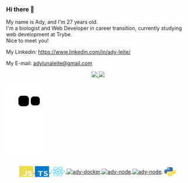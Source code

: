 ### Hi there 👋

  <p>
  My name is Ady, and I'm 27 years old. <br>
  I'm a biologist and Web Developer in career transition,
    currently studying web development at Trybe.<br>
  Nice to meet you!

  My Linkedin: https://www.linkedin.com/in/ady-leite/
  
  My E-mail: adylunaleite@gmail.com
  </p>
  
<div align="center">
  <a href="https://github.com/adyluna">
  <img height="180em" src="https://github-readme-stats.vercel.app/api?username=adyluna&show_icons=true&theme=highcontrast&include_all_commits=true&count_private=true"/>
  <img height="180em" src="https://github-readme-stats.vercel.app/api/top-langs/?username=adyluna&layout=compact&langs_count=7&theme=highcontrast"/>
</div>
  
  ![Snake animation](https://github.com/adyluna/adyluna/blob/output/github-contribution-grid-snake.svg)
  
  <div style="display: inline_block" align="center"><br>
  <img align="center" alt="ady-Js" height="30" width="40" src="https://raw.githubusercontent.com/devicons/devicon/master/icons/javascript/javascript-plain.svg">
  <img align="center" alt="ady-Ts" height="30" width="40" src="https://raw.githubusercontent.com/devicons/devicon/master/icons/typescript/typescript-plain.svg">
  <img align="center" alt="ady-React" height="30" width="40" src="https://raw.githubusercontent.com/devicons/devicon/master/icons/react/react-original.svg">
  <img align="center" alt="ady-docker" height="45" width="55" src="https://cdn.jsdelivr.net/gh/devicons/devicon/icons/docker/docker-original.svg" />
  <img align="center" alt="ady-node" height="65" width="55" src="https://cdn.jsdelivr.net/gh/devicons/devicon/icons/nodejs/nodejs-original-wordmark.svg" />
  <img align="center" alt="ady-node" height="65" width="55" src="https://cdn.jsdelivr.net/gh/devicons/devicon/icons/mysql/mysql-original-wordmark.svg" />
  <img align="center" alt="ady-Python" height="30" width="40" src="https://raw.githubusercontent.com/devicons/devicon/master/icons/python/python-original.svg">
</div>

